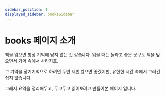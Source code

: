 ```yaml
---
sidebar_position: 1
displayed_sidebar: booksSidebar
---
```


# books 페이지 소개

책을 읽으면 항상 기억에 남지 않는 것 같습니다. 읽을 때는 놀라고 좋은 문구도 책을 덮으면서 기억 속에서 사라지죠.

그 기억을 장기기억으로 하려면 두번 세번 읽으면 좋겠지만, 유한한 시간 속에서 그러긴 쉽지 않습니다.

그래서 요약을 정리해두고, 두고두고 읽어보려고 만들어본 페이지 입니다.
